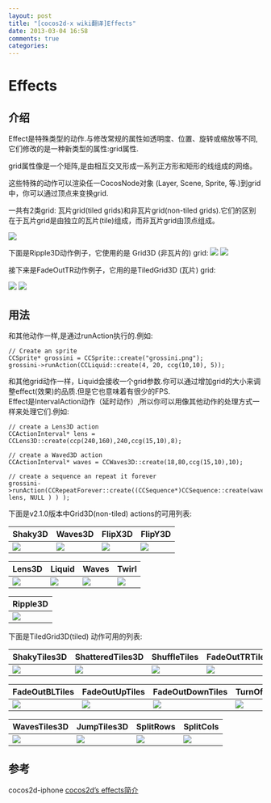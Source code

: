 ```yaml
---
layout: post
title: "[cocos2d-x wiki翻译]Effects"
date: 2013-03-04 16:58
comments: true
categories:  
---
```



# Effects


## 介绍

<div style='display:none;'>
Effects are a special kind of action. Instead of modifying normal properties like opacity, position, rotation, or scale, they modify a new kind of property: the grid property.
</div>

Effect是特殊类型的动作.与修改常规的属性如透明度、位置、旋转或缩放等不同,它们修改的是一种新类型的属性:grid属性.

<div style='display:none;'>
A grid property is like a matrix, it is a network of lines that cross each other to form a series of squares or rectangles.
</div>

grid属性像是一个矩阵,是由相互交叉形成一系列正方形和矩形的线组成的网络。

<div style='display:none;'>
These special actions render any CocosNode object (Layer, Scene, Sprite, etc.) into the grid, and you can transform the grid by moving its vertices.
</div>

这些特殊的动作可以渲染任一CocosNode对象 (Layer, Scene, Sprite, 等.)到grid中，你可以通过顶点来变换grid.

<div style='display:none;'>
There are 2 kind of grids: tiled grids and non-tiled grids. The difference is that the tiled grid is composed of individual tiles while the non-tiled grid is composed of vertices.
</div>

一共有2类grid: 瓦片grid(tiled grids)和非瓦片grid(non-tiled grids).它们的区别在于瓦片grid是由独立的瓦片(tile)组成，而非瓦片grid由顶点组成。

![](http://www.cocos2d-x.org/attachments/1575/tiled_and_nontiled_grid.png)


<div style='display:none;'>
The following is an example of Ripple3D action, who uses a Grid3D (non-tiled) grid:
</div>  

下面是Ripple3D动作例子，它使用的是 Grid3D (非瓦片的) grid:
![](http://www.cocos2d-x.org/attachments/1576/effect_ripple3d.png)
![](http://www.cocos2d-x.org/attachments/1577/effect_ripple3d_grid.png)

<div style='display:none;'>
and the following is an example of FadeOutTR action, who uses a TiledGrid3D (tiled) grid:
</div> 

接下来是FadeOutTR动作例子，它用的是TiledGrid3D (瓦片) grid:

![](http://www.cocos2d-x.org/attachments/1578/effect_fadeouttiles.png)
![](http://www.cocos2d-x.org/attachments/1579/effect_fadeouttiles_grid.png)

## 用法
<div style='display:none;'>
Like any other action, it is executed by the runAction. eg:
</div>

和其他动作一样,是通过runAction执行的.例如:

```
// Create an sprite
CCSprite* grossini = CCSprite::create("grossini.png");
grossini->runAction(CCLiquid::create(4, 20, ccg(10,10), 5));
```

<div style='display:none;'>
Liquid, like any other grid action, receives the grid parameter. You can adjust the quality of the effect by increasing the size of the grid. But it also implies less FPS.
The Effects are IntervalAction actions so you can treat them like any other action. eg:
</div>


和其他grid动作一样，Liquid会接收一个grid参数.你可以通过增加grid的大小来调整effect(效果)的品质.但是它也意味着有很少的FPS.    
Effect是IntervalAction动作（延时动作）,所以你可以用像其他动作的处理方式一样来处理它们.例如:

```
// create a Lens3D action
CCActionInterval* lens = CCLens3D::create(ccp(240,160),240,ccg(15,10),8);

// create a Waved3D action
CCActionInterval* waves = CCWaves3D::create(18,80,ccg(15,10),10);

// create a sequence an repeat it forever
grossini->runAction(CCRepeatForever::create((CCSequence*)CCSequence::create(waves, lens, NULL ) ) );
```

<div style='display:none;'>
The following is the list of the available Grid3D (non-tiled) actions in v2.1.0:
</div>

下面是v2.1.0版本中Grid3D(non-tiled) actions的可用列表:

Shaky3D|Waves3D|FlipX3D|FlipY3D
-------|-------|-------|-------
![](http://www.cocos2d-x.org/attachments/1580/IMG_0001.PNG)|![](http://www.cocos2d-x.org/attachments/1581/IMG_0002.PNG)|![](http://www.cocos2d-x.org/attachments/1582/IMG_0003.PNG)|![](http://www.cocos2d-x.org/attachments/1583/IMG_0004.PNG)
			
Lens3D|Liquid|Waves|Twirl  
--|--|--|--
![](http://www.cocos2d-x.org/attachments/1584/IMG_0005.PNG)|![](http://www.cocos2d-x.org/attachments/1585/IMG_0007.PNG)|![](http://www.cocos2d-x.org/attachments/1586/IMG_0008.PNG)|![](http://www.cocos2d-x.org/attachments/1587/IMG_0011.PNG)
			
Ripple3D|
-| 
![](http://www.cocos2d-x.org/attachments/1588/IMG_0002_2.PNG)|


<div style='display:none;'>
The following is the list of the available TiledGrid3D (tiled) actions
</div>

下面是TiledGrid3D(tiled) 动作可用的列表:

ShakyTiles3D|ShatteredTiles3D|ShuffleTiles|FadeOutTRTiles 
---------|---------|---------|---------
![](http://www.cocos2d-x.org/attachments/1593/IMG_0012.PNG)|![](http://www.cocos2d-x.org/attachments/1594/IMG_0013.PNG)|![](http://www.cocos2d-x.org/attachments/1595/IMG_0014.PNG)|![](http://www.cocos2d-x.org/attachments/1596/IMG_0015.PNG)

	
FadeOutBLTiles|FadeOutUpTiles|FadeOutDownTiles|TurnOffTiles  
-|-|-|-
![](http://www.cocos2d-x.org/attachments/1597/IMG_0016.PNG)|![](http://www.cocos2d-x.org/attachments/1598/IMG_0017.PNG)|![](http://www.cocos2d-x.org/attachments/1599/IMG_0019.PNG)|![](http://www.cocos2d-x.org/attachments/1600/IMG_0020.PNG)


WavesTiles3D|JumpTiles3D|SplitRows|SplitCols  
-|-|-|-
![](http://www.cocos2d-x.org/attachments/1601/IMG_0021.PNG)|![](http://www.cocos2d-x.org/attachments/1602/IMG_0022.PNG)|![](http://www.cocos2d-x.org/attachments/1603/IMG_0023.PNG)|![](http://www.cocos2d-x.org/attachments/1604/IMG_0024.PNG)


		
## 参考

cocos2d-iphone [cocos2d’s effects简介](http://www.cocos2d-iphone.org/archives/40)

 